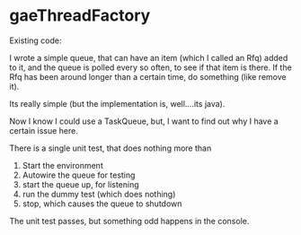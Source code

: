 gaeThreadFactory
================

  Existing code:

I wrote a simple queue, that can have an item (which I called an Rfq) added to it, and the queue is polled every so often, to see if that item is there. If the Rfq has been around longer than a certain time, do something (like remove it).

Its really simple (but the implementation is, well….its java).

Now I know I could use a TaskQueue, but, I want to find out why I have a certain issue here.

There is a single unit test, that does nothing more than
 1) Start the environment
 2) Autowire the queue for testing
 3) start the queue up, for listening
 4) run the dummy test (which does nothing)
 5) stop, which causes the queue to shutdown

The unit test passes, but something odd happens in the console. 
